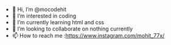 - 👋 Hi, I’m @mocodehit
- 👀 I’m interested in coding
- 🌱 I’m currently learning html and css
- 💞️ I’m looking to collaborate on nothing currently
- 📫 How to reach me :https://www.instagram.com/mohit_77x/

<!---
mocodehit/mocodehit is a ✨ special ✨ repository because its `README.md` (this file) appears on your GitHub profile.
You can click the Preview link to take a look at your changes.
--->
